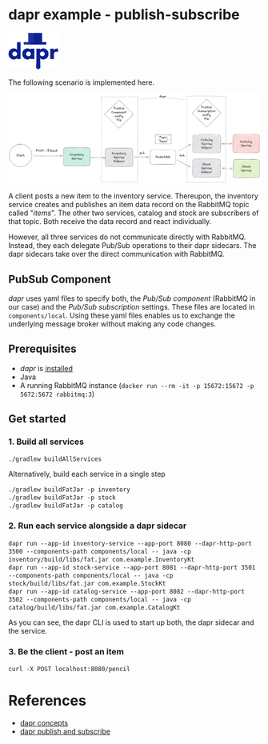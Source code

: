 # dapr example - publish-subscribe

<a href="https://www.dapr.io/"><img src="docs/dapr.svg" alt="dapr" width="100" /></a>

The following scenario is implemented here.

![scenario](docs/scenario.jpg)

A client posts a new item to the inventory service.
Thereupon, the inventory service creates and publishes an item data record
on the RabbitMQ topic called "_items_".
The other two services, catalog and stock are subscribers of that topic.
Both receive the data record and react individually.

However, all three services do not communicate directly with RabbitMQ.
Instead, they each delegate Pub/Sub operations to their dapr sidecars. 
The dapr sidecars take over the direct communication with RabbitMQ.


## PubSub Component

_dapr_ uses yaml files to specify both, the _Pub/Sub component_ 
(RabbitMQ in our case) and the _Pub/Sub subscription_ settings.
These files are located in `components/local`.
Using these yaml files enables us to exchange the underlying 
message broker without making any code changes.


## Prerequisites

- _dapr_ is [installed](https://docs.dapr.io/getting-started/install-dapr-cli/)
- Java
- A running RabbitMQ instance (`docker run --rm -it -p 15672:15672 -p 5672:5672 rabbitmq:3`)


## Get started

### 1. Build all services

```shell
./gradlew buildAllServices
```

Alternatively, build each service in a single step
```shell
./gradlew buildFatJar -p inventory
./gradlew buildFatJar -p stock
./gradlew buildFatJar -p catalog
```

### 2. Run each service alongside a dapr sidecar

```shell
dapr run --app-id inventory-service --app-port 8080 --dapr-http-port 3500 --components-path components/local -- java -cp inventory/build/libs/fat.jar com.example.InventoryKt
dapr run --app-id stock-service --app-port 8081 --dapr-http-port 3501 --components-path components/local -- java -cp stock/build/libs/fat.jar com.example.StockKt
dapr run --app-id catalog-service --app-port 8082 --dapr-http-port 3502 --components-path components/local -- java -cp catalog/build/libs/fat.jar com.example.CatalogKt
```

As you can see, the dapr CLI is used to start up both, the dapr sidecar and the service.


### 3. Be the client - post an item
```shell
curl -X POST localhost:8080/pencil
```

# References
- [dapr concepts](https://docs.dapr.io/concepts/)
- [dapr publish and subscribe](https://docs.dapr.io/developing-applications/building-blocks/pubsub/pubsub-overview/)
